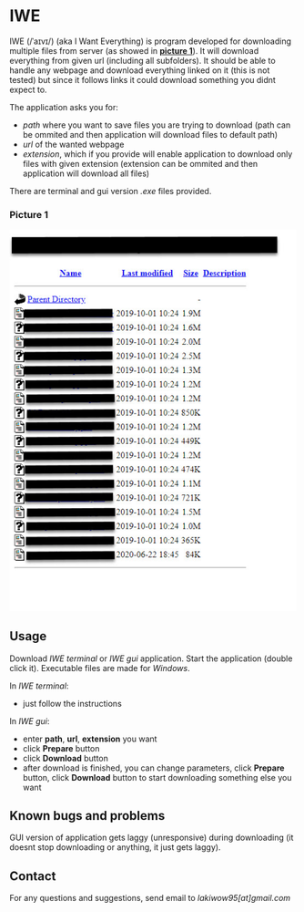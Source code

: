 # IWE

IWE (/ˈaɪvɪ/) (aka I Want Everything) is program developed for downloading multiple files from server (as showed in **[picture 1](###picture-1)**). It will download everything from given url (including all subfolders). It should be able to handle any webpage and download everything linked on it (this is not tested) but since it follows links it could download something you didnt expect to. 

The application asks you for:  
- *path* where you want to save files you are trying to download (path can be ommited and then application will download files to default path) 
- *url* of the wanted webpage  
- *extension*, which if you provide will enable application to download only files with given extension (extension can be ommited and then application will download all files)

There are terminal and gui version *.exe* files provided.

### Picture 1
![alt text](picture.jpg)

## Usage

Download *IWE terminal* or *IWE gui* application.
Start the application (double click it). Executable files are made for *Windows*.

In *IWE terminal*:  
- just follow the instructions  

In *IWE gui*:  
- enter **path**, **url**, **extension** you want  
- click **Prepare** button
- click **Download** button
- after download is finished, you can change parameters, click **Prepare** button, click **Download** button to start downloading something else you want

## Known bugs and problems

GUI version of application gets laggy (unresponsive) during downloading (it doesnt stop downloading or anything, it just gets laggy).

## Contact

For any questions and suggestions, send email to *lakiwow95[at]gmail.com*